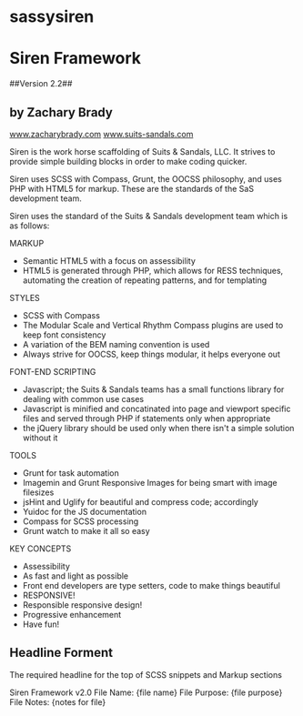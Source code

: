 sassysiren
==========

# Siren Framework # 
##Version 2.2##
## by Zachary Brady ##
www.zacharybrady.com
www.suits-sandals.com

Siren is the work horse scaffolding of Suits & Sandals, LLC. It strives to provide simple building blocks in order to make coding quicker. 

Siren uses SCSS with Compass, Grunt, the OOCSS philosophy, and uses PHP with HTML5 for markup. These are the standards of the SaS development team.

Siren uses the standard of the Suits & Sandals development team which is as follows:

MARKUP
- Semantic HTML5 with a focus on assessibility
- HTML5 is generated through PHP, which allows for RESS techniques, automating the creation of repeating patterns, and for templating

STYLES
- SCSS with Compass
- The Modular Scale and Vertical Rhythm Compass plugins are used to keep font consistency
- A variation of the BEM naming convention is used
- Always strive for OOCSS, keep things modular, it helps everyone out

FONT-END SCRIPTING
- Javascript; the Suits & Sandals teams has a small functions library for dealing with common use cases
- Javascript is minified and concatinated into page and viewport specific files and served through PHP if statements only when appropriate
- the jQuery library should be used only when there isn't a simple solution without it

TOOLS
- Grunt for task automation
- Imagemin and Grunt Responsive Images for being smart with image filesizes
- jsHint and Uglify for beautiful and compress code; accordingly
- Yuidoc for the JS documentation
- Compass for SCSS processing
- Grunt watch to make it all so easy

KEY CONCEPTS
- Assessibility
- As fast and light as possible
- Front end developers are type setters, code to make things beautiful
- RESPONSIVE! 
- Responsible responsive design!
- Progressive enhancement
- Have fun!


## Headline Forment
The required headline for the top of SCSS snippets and Markup sections

Siren Framework v2.0
File Name: {file name}
File Purpose: {file purpose}
File Notes: {notes for file}




